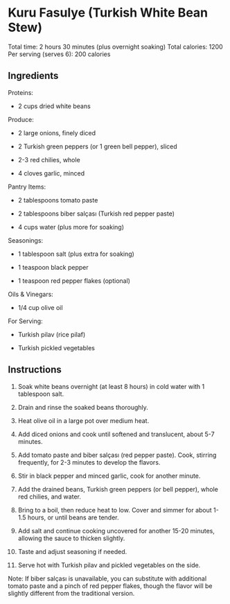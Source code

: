 # **Kuru Fasulye (Turkish White Bean Stew)**

Total time: 2 hours 30 minutes (plus overnight soaking) Total calories:
1200 Per serving (serves 6): 200 calories

## **Ingredients**

Proteins:

-   2 cups dried white beans

Produce:

-   2 large onions, finely diced

-   2 Turkish green peppers (or 1 green bell pepper), sliced

-   2-3 red chilies, whole

-   4 cloves garlic, minced

Pantry Items:

-   2 tablespoons tomato paste

-   2 tablespoons biber salçası (Turkish red pepper paste)

-   4 cups water (plus more for soaking)

Seasonings:

-   1 tablespoon salt (plus extra for soaking)

-   1 teaspoon black pepper

-   1 teaspoon red pepper flakes (optional)

Oils & Vinegars:

-   1/4 cup olive oil

For Serving:

-   Turkish pilav (rice pilaf)

-   Turkish pickled vegetables

## **Instructions**

1.  Soak white beans overnight (at least 8 hours) in cold water with 1
    tablespoon salt.

2.  Drain and rinse the soaked beans thoroughly.

3.  Heat olive oil in a large pot over medium heat.

4.  Add diced onions and cook until softened and translucent, about 5-7
    minutes.

5.  Add tomato paste and biber salçası (red pepper paste). Cook,
    stirring frequently, for 2-3 minutes to develop the flavors.

6.  Stir in black pepper and minced garlic, cook for another minute.

7.  Add the drained beans, Turkish green peppers (or bell pepper), whole
    red chilies, and water.

8.  Bring to a boil, then reduce heat to low. Cover and simmer for about
    1-1.5 hours, or until beans are tender.

9.  Add salt and continue cooking uncovered for another 15-20 minutes,
    allowing the sauce to thicken slightly.

10. Taste and adjust seasoning if needed.

11. Serve hot with Turkish pilav and pickled vegetables on the side.

Note: If biber salçası is unavailable, you can substitute with
additional tomato paste and a pinch of red pepper flakes, though the
flavor will be slightly different from the traditional version.

